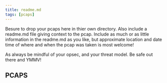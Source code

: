 ```yaml
---
title: readme.md
tags: [pcaps]
---
```


Besure to drop your pcaps here in thier own directory. Also include a readme.md file giving context to the pcap. Include as much or as little information in the readme.md as you like, but approximate location and date time of where and when the pcap was taken is most welcome!

As always be mindful of your opsec, and your threat model. Be safe out there and YMMV!

## PCAPS
